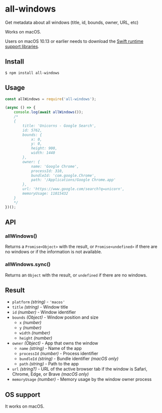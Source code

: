 # all-windows

Get metadata about all windows (title, id, bounds, owner, URL, etc)

Works on macOS.

Users on macOS 10.13 or earlier needs to download the [Swift runtime support libraries](https://support.apple.com/kb/DL1998).

## Install

```
$ npm install all-windows
```

## Usage

```js
const allWindows = require('all-windows');

(async () => {
	console.log(await allWindows());
	/*
	{
		title: 'Unicorns - Google Search',
		id: 5762,
		bounds: {
			x: 0,
			y: 0,
			height: 900,
			width: 1440
		},
		owner: {
			name: 'Google Chrome',
			processId: 310,
			bundleId: 'com.google.Chrome',
			path: '/Applications/Google Chrome.app'
		},
		url: 'https://www.google.com/search?q=unicorn',
		memoryUsage: 11015432
	}
	*/
})();
```


## API

### allWindows()

Returns a `Promise<Object>` with the result, or `Promise<undefined>` if there are no windows or if the information is not available.

### allWindows.sync()

Returns an `Object` with the result, or `undefined` if there are no windows.

## Result

- `platform` *(string)* - `'macos'`
- `title` *(string)* - Window title
- `id` *(number)* - Window identifier
- `bounds` *(Object)* - Window position and size
	- `x` *(number)*
	- `y` *(number)*
	- `width` *(number)*
	- `height` *(number)*
- `owner` *(Object)* - App that owns the window
	- `name` *(string)* - Name of the app
	- `processId` *(number)* - Process identifier
	- `bundleId` *(string)* - Bundle identifier *(macOS only)*
	- `path` *(string)* - Path to the app
- `url` *(string?)* - URL of the active browser tab if the window is Safari, Chrome, Edge, or Brave *(macOS only)*
- `memoryUsage` *(number)* - Memory usage by the window owner process

## OS support

It works on macOS.